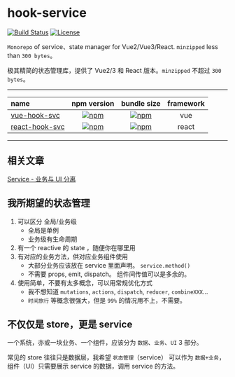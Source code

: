 # hook-service

[![Build Status](https://img.shields.io/github/workflow/status/shalldie/hook-service/ci?label=build&logo=github&style=flat-square)](https://github.com/shalldie/hook-service/actions)
[![License](https://img.shields.io/github/license/shalldie/hook-service?logo=github&style=flat-square)](https://github.com/shalldie/hook-service)

`Monorepo` of service、state manager for Vue2/Vue3/React. `minzipped` less than `300 bytes`。

极其精简的状态管理库，提供了 Vue2/3 和 React 版本。`minzipped` 不超过 `300 bytes`。

---

| name                             |                    npm version                    |                     bundle size                     | framework |
| :------------------------------- | :-----------------------------------------------: | :-------------------------------------------------: | :-------: |
| [vue-hook-svc][vue-hook-svc]     |   [![npm][vue-hook-svc-icon]][vue-hook-svc-npm]   |   [![npm][vue-hook-svc-bundle]][vue-hook-svc-npm]   |    vue    |
| [react-hook-svc][react-hook-svc] | [![npm][react-hook-svc-icon]][react-hook-svc-npm] | [![npm][react-hook-svc-bundle]][react-hook-svc-npm] |   react   |

---

## 相关文章

[Service - 业务与 UI 分离](https://nosaid.com/article/service-separate-logic-ui)

## 我所期望的状态管理

1. 可以区分 全局/业务级
    - 全局是单例
    - 业务级有生命周期
2. 有一个 reactive 的 state ，随便你在哪里用
3. 有对应的业务方法，供对应业务组件使用
    - 大部分业务应该放在 service 里面声明。 `service.method()`
    - 不需要 props, emit, dispatch。 组件间传值可以是多余的。
4. 使用简单，不要有太多概念，可以用常规优化方式
    - 我不想知道 `mutations`, `actions`, `dispatch`, `reducer`, `combineXXX`...
    - `时间旅行` 等概念很强大，但是 `99%` 的情况用不上，不需要。

## 不仅仅是 store，更是 service

一个系统，亦或一块业务、一个组件，应该分为 `数据`、`业务`、`UI` 3 部分。

常见的 store 往往只是数据层，我希望 `状态管理`（service） 可以作为 `数据+业务`，组件（UI）只需要展示 service 的数据，调用 service 的方法。

<!-- vue-hook-svc -->

[vue-hook-svc]: packages/vue-hook-svc
[vue-hook-svc-icon]: https://img.shields.io/npm/v/vue-hook-svc.svg?logo=npm&style=flat-square
[vue-hook-svc-npm]: https://www.npmjs.com/package/vue-hook-svc
[vue-hook-svc-bundle]: https://img.shields.io/bundlephobia/minzip/vue-hook-svc?logo=npm&style=flat-square

<!-- react-hook-svc -->

[react-hook-svc]: packages/react-hook-svc
[react-hook-svc-icon]: https://img.shields.io/npm/v/react-hook-svc.svg?logo=npm&style=flat-square
[react-hook-svc-npm]: https://www.npmjs.com/package/react-hook-svc
[react-hook-svc-bundle]: https://img.shields.io/bundlephobia/minzip/react-hook-svc?logo=npm&style=flat-square
